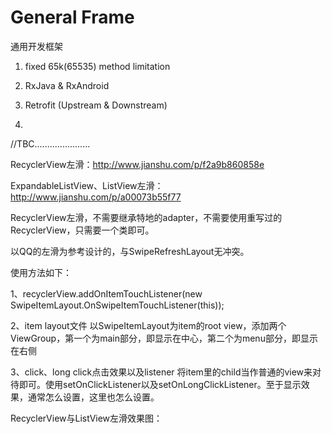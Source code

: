 # General Frame

通用开发框架

1. fixed 65k(65535) method limitation

2. RxJava & RxAndroid

3. Retrofit (Upstream & Downstream)

4.


//TBC......................

RecyclerView左滑：http://www.jianshu.com/p/f2a9b860858e

ExpandableListView、ListView左滑：http://www.jianshu.com/p/a00073b55f77

RecyclerView左滑，不需要继承特地的adapter，不需要使用重写过的RecyclerView，只需要一个类即可。

以QQ的左滑为参考设计的，与SwipeRefreshLayout无冲突。

使用方法如下：
  
  1、recyclerView.addOnItemTouchListener(new SwipeItemLayout.OnSwipeItemTouchListener(this));
  
  2、item layout文件
    以SwipeItemLayout为item的root view，添加两个ViewGroup，第一个为main部分，即显示在中心，第二个为menu部分，即显示在右侧
  
  3、click、long click点击效果以及listener
    将item里的child当作普通的view来对待即可。使用setOnClickListener以及setOnLongClickListener。至于显示效果，通常怎么设置，这里也怎么设置。
  
RecyclerView与ListView左滑效果图：

